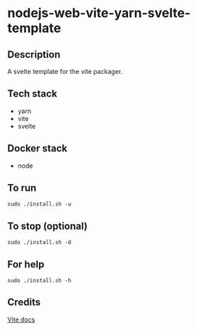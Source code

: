 # nodejs-web-vite-yarn-svelte-template

## Description
A svelte template for the vite packager.

## Tech stack
- yarn
- vite
- svelte

## Docker stack
- node

## To run
`sudo ./install.sh -u`

## To stop (optional)
`sudo ./install.sh -d`

## For help
`sudo ./install.sh -h`

## Credits
[Vite docs](https://vitejs.dev/guide/)
